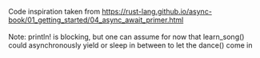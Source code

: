Code inspiration taken from https://rust-lang.github.io/async-book/01_getting_started/04_async_await_primer.html
<br>
<br>
Note: println! is blocking, but one can assume for now that learn_song() could asynchronously yield or sleep in between to let the dance() come in
